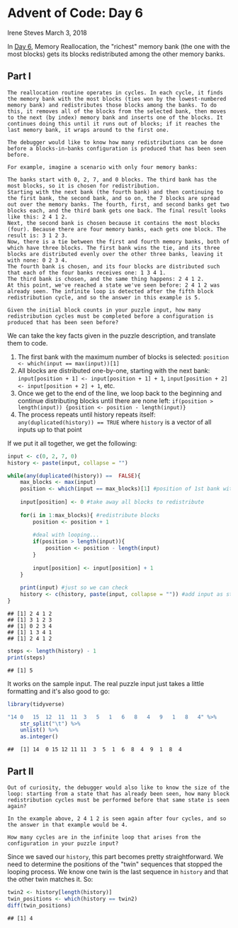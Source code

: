 Advent of Code: Day 6
================
Irene Steves
March 3, 2018

In [Day 6](https://adventofcode.com/2017/day/6), Memory Reallocation, the "richest" memory bank (the one with the most blocks) gets its blocks redistributed among the other memory banks.

Part I
------

    The reallocation routine operates in cycles. In each cycle, it finds the memory bank with the most blocks (ties won by the lowest-numbered memory bank) and redistributes those blocks among the banks. To do this, it removes all of the blocks from the selected bank, then moves to the next (by index) memory bank and inserts one of the blocks. It continues doing this until it runs out of blocks; if it reaches the last memory bank, it wraps around to the first one.

    The debugger would like to know how many redistributions can be done before a blocks-in-banks configuration is produced that has been seen before.

    For example, imagine a scenario with only four memory banks:

    The banks start with 0, 2, 7, and 0 blocks. The third bank has the most blocks, so it is chosen for redistribution.
    Starting with the next bank (the fourth bank) and then continuing to the first bank, the second bank, and so on, the 7 blocks are spread out over the memory banks. The fourth, first, and second banks get two blocks each, and the third bank gets one back. The final result looks like this: 2 4 1 2.
    Next, the second bank is chosen because it contains the most blocks (four). Because there are four memory banks, each gets one block. The result is: 3 1 2 3.
    Now, there is a tie between the first and fourth memory banks, both of which have three blocks. The first bank wins the tie, and its three blocks are distributed evenly over the other three banks, leaving it with none: 0 2 3 4.
    The fourth bank is chosen, and its four blocks are distributed such that each of the four banks receives one: 1 3 4 1.
    The third bank is chosen, and the same thing happens: 2 4 1 2.
    At this point, we've reached a state we've seen before: 2 4 1 2 was already seen. The infinite loop is detected after the fifth block redistribution cycle, and so the answer in this example is 5.

    Given the initial block counts in your puzzle input, how many redistribution cycles must be completed before a configuration is produced that has been seen before?

We can take the key facts given in the puzzle description, and translate them to code.

1.  The first bank with the maximum number of blocks is selected: `position <- which(input == max(input))[1]`
2.  All blocks are distributed one-by-one, starting with the next bank: `input[position + 1] <- input[position + 1] + 1`, `input[position + 2] <- input[position + 2] + 1`, etc.
3.  Once we get to the end of the line, we loop back to the beginning and continue distributing blocks until there are none left: `if(position > length(input)) {position <- position - length(input)}`
4.  The process repeats until history repeats itself: `any(duplicated(history)) == TRUE` where `history` is a vector of all inputs up to that point

If we put it all together, we get the following:

``` r
input <- c(0, 2, 7, 0)
history <- paste(input, collapse = "")

while(any(duplicated(history)) ==  FALSE){ 
    max_blocks <- max(input)
    position <- which(input == max_blocks)[1] #position of 1st bank with max blocks
    
    input[position] <- 0 #take away all blocks to redistribute
    
    for(i in 1:max_blocks){ #redistribute blocks
        position <- position + 1 
        
        #deal with looping...
        if(position > length(input)){
            position <- position - length(input)
        }
        
        input[position] <- input[position] + 1
    }
    
    print(input) #just so we can check
    history <- c(history, paste(input, collapse = "")) #add input as string
}
```

    ## [1] 2 4 1 2
    ## [1] 3 1 2 3
    ## [1] 0 2 3 4
    ## [1] 1 3 4 1
    ## [1] 2 4 1 2

``` r
steps <- length(history) - 1
print(steps)
```

    ## [1] 5

It works on the sample input. The real puzzle input just takes a little formatting and it's also good to go:

``` r
library(tidyverse)

"14 0   15  12  11  11  3   5   1   6   8   4   9   1   8   4" %>% 
    str_split("\t") %>% 
    unlist() %>% 
    as.integer()
```

    ##  [1] 14  0 15 12 11 11  3  5  1  6  8  4  9  1  8  4

Part II
-------

    Out of curiosity, the debugger would also like to know the size of the loop: starting from a state that has already been seen, how many block redistribution cycles must be performed before that same state is seen again?

    In the example above, 2 4 1 2 is seen again after four cycles, and so the answer in that example would be 4.

    How many cycles are in the infinite loop that arises from the configuration in your puzzle input?

Since we saved our `history`, this part becomes pretty straightforward. We need to determine the positions of the "twin" sequences that stopped the looping process. We know one twin is the last sequence in `history` and that the other twin matches it. So:

``` r
twin2 <- history[length(history)]
twin_positions <- which(history == twin2) 
diff(twin_positions)
```

    ## [1] 4
